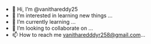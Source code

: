 - 👋 Hi, I’m @vanithareddy25
- 👀 I’m interested in learning new things ...
- 🌱 I’m currently learning ...
- 💞️ I’m looking to collaborate on ...
- 📫 How to reach me vanitharedddyr258@gmail.com...

<!---
vanithareddy25/vanithareddy25 is a ✨ special ✨ repository because its `README.md` (this file) appears on your GitHub profile.
You can click the Preview link to take a look at your changes.
--->

